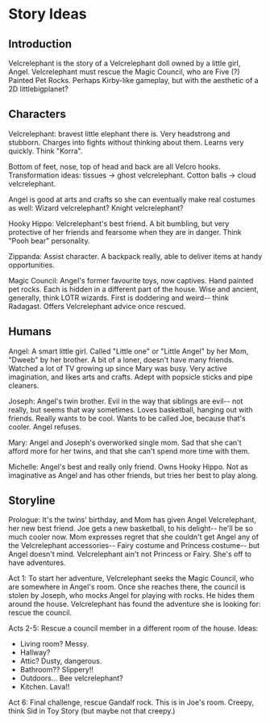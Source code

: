 # Story Ideas

## Introduction
Velcrelephant is the story of a Velcrelephant doll owned by a little girl, Angel. Velcrelephant must rescue the Magic Council, who are Five (?) Painted Pet Rocks. Perhaps Kirby-like gameplay, but with the aesthetic of a 2D littlebigplanet?

## Characters

Velcrelephant: bravest little elephant there is. Very headstrong and stubborn. Charges into fights without thinking about them. Learns very quickly. Think "Korra".

Bottom of feet, nose, top of head and back are all Velcro hooks. Transformation ideas:  tissues -> ghost velcrelephant. Cotton balls -> cloud velcrelephant. 

Angel is good at arts and crafts so she can eventually make real costumes as well: Wizard velcrelephant? Knight velcrelephant?

Hooky Hippo: Velcrelephant's best friend. A bit bumbling, but very protective of her friends and fearsome when they are in danger. Think "Pooh bear" personality.

Zippanda: Assist character. A backpack really, able to deliver items at handy opportunities.

Magic Council: Angel's former favourite toys, now captives. Hand painted pet rocks. Each is hidden in a different part of the house. Wise and ancient, generally, think LOTR wizards. First is doddering and weird-- think Radagast. Offers Velcrelephant advice once rescued.

## Humans

Angel: A smart little girl. Called "Little one" or "Little Angel" by her Mom, "Dweeb" by her brother. A bit of a loner, doesn't have many friends. Watched a lot of TV growing up since Mary was busy. Very active imagination, and likes arts and crafts. Adept with popsicle sticks and pipe cleaners.

Joseph: Angel's twin brother. Evil in the way that siblings are evil-- not really, but seems that way sometimes. Loves basketball, hanging out with friends. Really wants to be cool. Wants to be called Joe, because that's cooler. Angel refuses.

Mary: Angel and Joseph's overworked single mom. Sad that she can't afford more for her twins, and that she can't spend more time with them.

Michelle: Angel's best and really only friend. Owns  Hooky Hippo. Not as imaginative as Angel and has other friends, but tries her best to play along.

## Storyline

Prologue: It's the twins' birthday, and Mom has given Angel Velcrelephant, her new best friend. Joe gets a new basketball, to his delight-- he'll be so much cooler now. Mom expresses regret that she couldn't get Angel any of the Velcrelephant accessories-- Fairy costume and Princess costume-- but Angel doesn't mind. Velcrelephant ain't not Princess or Fairy. She's off to have adventures.

Act 1: To start her adventure, Velcrelephant seeks the Magic Council, who are somewhere in Angel's room. Once she reaches there, the council is stolen by Joseph, who mocks Angel for playing with rocks. He hides them around the house. Velcrelephant has found the adventure she is looking for: rescue the council.

Acts 2-5: Rescue a council member in a different room of the house. Ideas:

- Living room? Messy.
- Hallway?
- Attic? Dusty, dangerous.
- Bathroom?? Slippery!!
- Outdoors... Bee velcrelephant?
- Kitchen. Lava!!

Act 6: Final challenge, rescue Gandalf rock. This is in Joe's room. Creepy, think Sid in Toy Story (but maybe not that creepy.)

